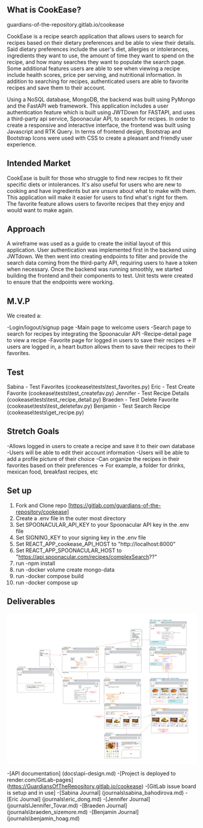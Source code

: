 ## What is CookEase?

guardians-of-the-repository.gitlab.io/cookease

CookEase is a recipe search application that allows users to search for recipes based on their dietary preferences and be able to view their details. Said dietary preferences include the user's diet, allergies or intolerances, ingredients they want to use, the amount of time they want to spend on the recipe, and how many searches they want to populate the search page. Some additional features users are able to see when viewing a recipe include health scores, price per serving, and nutritional information. In addition to searching for recipes, authenticated users are able to favorite recipes and save them to their account.

Using a NoSQL database, MongoDB, the backend was built using PyMongo and the FastAPI web framework. This application includes a user authentication feature which is built using JWTDown for FASTAPI, and uses a third-party api service, Spoonacular API, to search for recipes. In order to create a responsive and interactive interface, the frontend was built using Javascript and RTK Query. In terms of frontend design, Bootstrap and Bootstrap Icons were used with CSS to create a pleasant and friendly user experience.

## Intended Market

CookEase is built for those who struggle to find new recipes to fit their specific diets or intolerances. It's also useful for users who are new to cooking and have ingredients but are unsure about what to make with them. This application will make it easier for users to find what's right for them. The favorite feature allows users to favorite recipes that they enjoy and would want to make again.

## Approach

A wireframe was used as a guide to create the initial layout of this application. User authentication was implemented first in the backend using JWTdown. We then went into creating endpoints to filter and provide the search data coming from the third-party API, requiring users to have a token when necessary. Once the backend was running smoothly, we started building the frontend and their components to test. Unit tests were created to ensure that the endpoints were working.

## M.V.P

We created a:

-Login/logout/signup page
-Main page to welcome users
-Search page to search for recipes by integrating the Spoonacular API
-Recipe-detail page to view a recipe
-Favorite page for logged in users to save their recipes
-> If users are logged in, a heart button allows them to save their recipes to their favorites.

## Test

Sabina - Test Favorites (cookease\tests\test_favorites.py)
Eric - Test Create Favorite (cookease\tests\test_createfav.py)
Jennifer - Test Recipe Details (cookease\tests\test_recipe_detail.py)
Braeden - Test Delete Favorite (cookease\tests\test_deletefav.py)
Benjamin - Test Search Recipe (cookease\tests\get_recipe.py)

## Stretch Goals

-Allows logged in users to create a recipe and save it to their own database
-Users will be able to edit their account information
-Users will be able to add a profile picture of their choice
-Can organize the recipes in their favorites based on their preferences
-> For example, a folder for drinks, mexican food, breakfast recipes, etc

## Set up

1. Fork and Clone repo [https://gitlab.com/guardians-of-the-repository/cookease]
2. Create a .env file in the outer most directory
3. Set SPOONACULAR_API_KEY to your Spoonacular API key in the .env file
4. Set SIGNING_KEY to your signing key in the .env file
5. Set REACT_APP_cookease_API_HOST to "http://localhost:8000"
6. Set REACT_APP_SPOONACULAR_HOST to "https://api.spoonacular.com/recipes/complexSearch??"
7. run -npm install
8. run -docker volume create mongo-data
9. run -docker compose build
10. run -docker compose up

## Deliverables

![Alt text](<image%20(3).png>)

-[API documentation] (docs\api-design.md) -[Project is deployed to render.com/GitLab-pages] (https://GuardiansOfTheRepository.gitlab.io/cookease) -[GitLab issue board is setup and in use] -[Sabina Journal] (journals\sabina_bahodirova.md) -[Eric Journal] (journals\eric_dong.md) -[Jennifer Journal] (journals\Jennifer_Tovar.md) -[Braeden Journal] (journals\braeden_sizemore.md) -[Benjamin Journal] (journals\benjamin_hoag.md)
